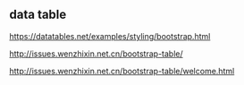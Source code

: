 ## data table
https://datatables.net/examples/styling/bootstrap.html

http://issues.wenzhixin.net.cn/bootstrap-table/

http://issues.wenzhixin.net.cn/bootstrap-table/welcome.html
